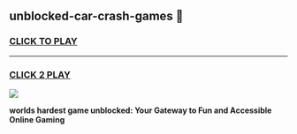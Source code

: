 
## unblocked-car-crash-games 👋
<h3>
<a href="https://premium.freeplayer.one?title=unblocked-car-crash-games&ref=14F">CLICK TO PLAY</a></h3>
<hr>

<h3>
<a href="https://premium.freeplayer.one?title=unblocked-car-crash-games&ref=14F">CLICK 2 PLAY</a>
  
</h3>

<a href="https://premium.freeplayer.one?title=unblocked-car-crash-games&ref=12F/"><img src="https://clearcache.store/games.png"></a>


**worlds hardest game unblocked: Your Gateway to Fun and Accessible Online Gaming**
